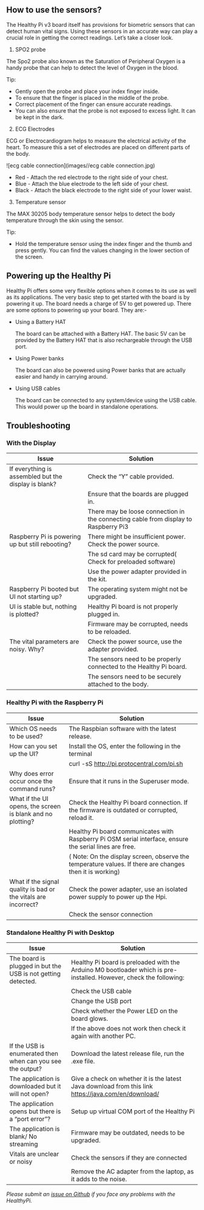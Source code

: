 ## How to use the sensors?

The Healthy Pi v3 board itself has provisions for biometric sensors that can detect human vital signs. Using these sensors in an accurate way can play a crucial role in getting the correct readings. Let’s take a closer look.

1) SPO2 probe

The Spo2 probe also known as the Saturation of Peripheral Oxygen is a handy probe that can help to detect the level of Oxygen in the blood.

Tip: 
* Gently open the probe and place your index finger inside.
* To ensure that the finger is placed in the middle of the probe.
* Correct placement of the finger can ensure accurate readings.
* You can also ensure that the probe is not exposed to excess light. It can be kept in the dark.


2) ECG Electrodes

ECG or Electrocardiogram helps to measure the electrical activity of the heart. To measure this a set of electrodes are placed on different parts of the body.

![ecg cable connection](images//ecg cable connection.jpg)

* Red - Attach the red electrode to the right side of your chest.
* Blue - Attach the blue electrode to the left side of your chest. 
* Black - Attach the black electrode to the right side of your lower waist.

3) Temperature sensor

The MAX 30205 body temperature sensor helps to detect the body temperature through the skin using the sensor.

Tip:
* Hold the temperature sensor using the index finger and the thumb and press gently. You can find the values changing in the lower section of the screen.

## Powering up the Healthy Pi

Healthy Pi offers some very flexible options when it comes to its use as well as its applications. The very basic step to get started with the board is by powering it up. The board needs a charge of 5V to get powered up. There are some options to powering up your board. They are:-

* Using a Battery HAT

    The board can be attached with a Battery HAT. The basic 5V can be provided by the Battery HAT that is also rechargeable through the USB port.

* Using Power banks

    The board can also be powered using Power banks that are actually easier and handy in carrying around.

* Using USB cables

     The board can be connected to any system/device using the USB cable. This would power up the board in standalone operations.

## Troubleshooting

### With the Display
| Issue                                                | Solution                                                                            |
|------------------------------------------------------|-------------------------------------------------------------------------------------|
| If everything is assembled but the display is blank? | Check the “Y” cable provided.                                                       |
|                                                      | Ensure that the boards are plugged in.                                              |
|                                                      | There may be loose connection in the connecting cable from display to Raspberry Pi3 |
| Raspberry Pi is powering up but still rebooting?     | There might be insufficient power. Check the power source.                          |
|                                                      | The sd card may be corrupted( Check for preloaded software)                         |
|                                                      | Use the power adapter provided in the kit.                                          |
| Raspberry Pi booted but UI not starting up?          | The operating system might not be upgraded.                                         |
| UI is stable but, nothing is plotted?                | Healthy Pi board is not properly plugged in.                                        |
|                                                      | Firmware may be corrupted, needs to be reloaded.                                    |
| The vital parameters are noisy. Why?                 | Check the power source, use the adapter provided.                                   |
|                                                      | The sensors need to be properly connected to the Healthy Pi board.                  |
|                                                      | The sensors need to be securely attached to the body.                               |



### Healthy Pi with the Raspberry Pi

| Issue                                                          | Solution                                                                                                |
|----------------------------------------------------------------|---------------------------------------------------------------------------------------------------------|
| Which OS needs to be used?                                     | The Raspbian software with the latest release.                                                          |
| How can you set up the UI?                                     | Install the OS, enter the following in the terminal                                                     |
|                                                                | curl -sS http://pi.protocentral.com/pi.sh | sudo bash                                                   |
| Why does error occur once the command runs?                    | Ensure that it runs in the Superuser mode.                                                              |
| What if the UI opens, the screen is blank and no plotting?     | Check the Healthy Pi board connection. If the firmware is outdated or corrupted, reload it.             |
|                                                                | Healthy Pi board communicates with Raspberry Pi OSM serial interface, ensure the serial lines are free. |
|                                                                | ( Note: On the display screen, observe the temperature values. If there are changes then it is working) |
| What if the signal quality is bad or the vitals are incorrect? | Check the power adapter, use an isolated power supply to power up the Hpi.                              |
|                                                                | Check the sensor connection         
 
### Standalone Healthy Pi with Desktop

| Issue                                                        | Solution                                                                                                           |
|--------------------------------------------------------------|--------------------------------------------------------------------------------------------------------------------|
| The board is plugged in but the USB is not getting detected. | Healthy Pi board is preloaded with the Arduino M0 bootloader which is pre-installed. However, check the following: |
|                                                              | Check the USB cable                                                                                                |
|                                                              | Change the USB port                                                                                                |
|                                                              | Check whether the Power LED on the board glows.                                                                    |
|                                                              | If the above does not work then check it again with another PC.                                                    |
| If the USB is enumerated then when can you see the output?   | Download the latest release file, run the .exe file.                                                               |
| The application is downloaded but it will not open?          | Give a check on whether it is the latest Java download from this link https://java.com/en/download/                |
| The application opens but there is a “port error”?           | Setup up virtual COM port of the Healthy Pi                                                                        |
| The application is blank/ No streaming                       | Firmware may be outdated, needs to be upgraded.                                                                    |
| Vitals are unclear or noisy                                  | Check the sensors if they are connected                                                                            |
|                                                              | Remove the AC adapter from the laptop, as it adds to the noise.   


*Please submit an [issue on Github](https://github.com/Protocentral/protocentral-healthypi-v3/issues/new) if you face any problems with the HealthyPi.*
